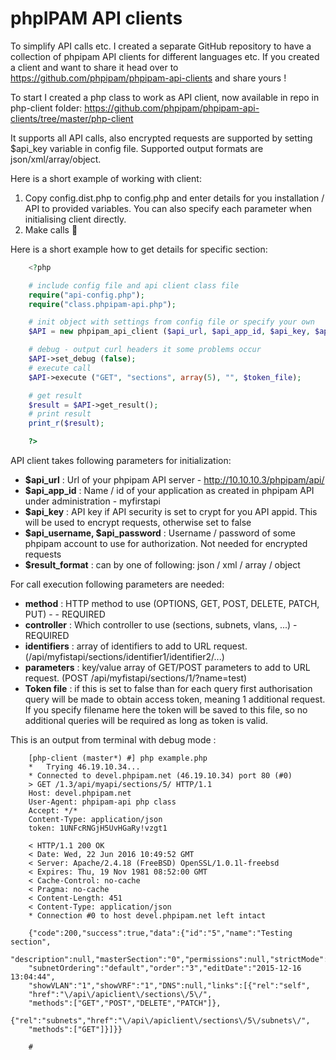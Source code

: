 # phpIPAM API clients

To simplify API calls etc. I created a separate GitHub repository to have a collection of phpipam API clients for different languages etc. If you created a client and want to share it head over to <https://github.com/phpipam/phpipam-api-clients> and share yours !

To start I created a php class to work as API client, now available in repo in php-client folder:
<https://github.com/phpipam/phpipam-api-clients/tree/master/php-client>

It supports all API calls, also encrypted requests are supported by setting $api_key variable in config file. Supported output formats are json/xml/array/object.

Here is a short example of working with client:

  1. Copy config.dist.php to config.php and enter details for you installation / API to provided variables. You can also specify each parameter when initialising client directly.
  2. Make calls 🙂

Here is a short example how to get details for specific section:

```php
    <?php

    # include config file and api client class file
    require("api-config.php");
    require("class.phpipam-api.php");

    # init object with settings from config file or specify your own
    $API = new phpipam_api_client ($api_url, $api_app_id, $api_key, $api_username, $api_password, $result_format);

    # debug - output curl headers it some problems occur
    $API->set_debug (false);
    # execute call
    $API->execute ("GET", "sections", array(5), "", $token_file);

    # get result
    $result = $API->get_result();
    # print result
    print_r($result);

    ?>
```


API client takes following parameters for initialization:

  * **$api_url** : Url of your phpipam API server - http://10.10.10.3/phpipam/api/
  * **$api_app_id** : Name / id of your application as created in phpipam API under administration - myfirstapi
  * **$api_key** : API key if API security is set to crypt for you API appid. This will be used to encrypt requests, otherwise set to false
  * **$api_username, $api_password** : Username / password of some phpipam account to use for authorization. Not needed for encrypted requests
  * **$result_format** : can by one of following: json / xml / array / object


For call execution following parameters are needed:

  * **method** : HTTP method to use (OPTIONS, GET, POST, DELETE, PATCH, PUT) - - REQUIRED
  * **controller** : Which controller to use (sections, subnets, vlans, ...) - REQUIRED
  * **identifiers** : array of identifiers to add to URL request. (/api/myfistapi/sections/identifier1/identifier2/...)
  * **parameters** : key/value array of GET/POST parameters to add to URL request. (POST /api/myfistapi/sections/1/?name=test)
  * **Token file** : if this is set to false than for each query first authorisation query will be made to obtain access token, meaning 1 additional request. If you specify filename here the token will be saved to this file, so no additional queries will be required as long as token is valid.


This is an output from terminal with debug mode :
```
    [php-client (master*) #] php example.php
    *   Trying 46.19.10.34...
    * Connected to devel.phpipam.net (46.19.10.34) port 80 (#0)
    > GET /1.3/api/myapi/sections/5/ HTTP/1.1
    Host: devel.phpipam.net
    User-Agent: phpipam-api php class
    Accept: */*
    Content-Type: application/json
    token: 1UNFcRNGjH5UvHGaRy!vzgt1

    < HTTP/1.1 200 OK
    < Date: Wed, 22 Jun 2016 10:49:52 GMT
    < Server: Apache/2.4.18 (FreeBSD) OpenSSL/1.0.1l-freebsd
    < Expires: Thu, 19 Nov 1981 08:52:00 GMT
    < Cache-Control: no-cache
    < Pragma: no-cache
    < Content-Length: 451
    < Content-Type: application/json
    * Connection #0 to host devel.phpipam.net left intact

    {"code":200,"success":true,"data":{"id":"5","name":"Testing section",
    "description":null,"masterSection":"0","permissions":null,"strictMode":"1",
    "subnetOrdering":"default","order":"3","editDate":"2015-12-16 13:04:44",
    "showVLAN":"1","showVRF":"1","DNS":null,"links":[{"rel":"self",
    "href":"\/api\/apiclient\/sections\/5\/",
    "methods":["GET","POST","DELETE","PATCH"]},
    {"rel":"subnets","href":"\/api\/apiclient\/sections\/5\/subnets\/",
    "methods":["GET"]}]}}

    #
```
